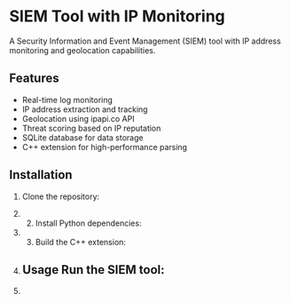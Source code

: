 # SIEM Tool with IP Monitoring

A Security Information and Event Management (SIEM) tool with IP address monitoring and geolocation capabilities.

## Features

- Real-time log monitoring
- IP address extraction and tracking
- Geolocation using ipapi.co API
- Threat scoring based on IP reputation
- SQLite database for data storage
- C++ extension for high-performance parsing

## Installation

1. Clone the repository:

2. 2. Install Python dependencies:
  
3. 3. Build the C++ extension:
  
4. ## Usage Run the SIEM tool:

5. 
